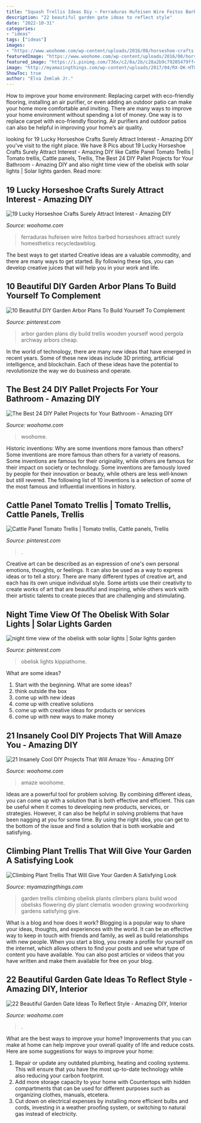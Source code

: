 ```yaml
---
title: "Squash Trellis Ideas Diy ~ Ferraduras Hufeisen Wire Feitos Barbed Horseshoes Attract Surely Homesthetics Recycledawblog"
description: "22 beautiful garden gate ideas to reflect style"
date: "2022-10-31"
categories:
- "ideas"
tags: ["ideas"]
images:
- "https://www.woohome.com/wp-content/uploads/2016/08/horseshoe-crafts-you-can-easily-make-13_2.jpg"
featuredImage: "https://www.woohome.com/wp-content/uploads/2016/08/horseshoe-crafts-you-can-easily-make-13_2.jpg"
featured_image: "https://i.pinimg.com/736x/c2/8a/2b/c28a2b9c79205479ff4c80999b52d434.jpg"
image: "http://myamazingthings.com/wp-content/uploads/2017/04/RX-DK-HTG21701_garden-obelisk_s3x4.jpg.rend_.hgtvcom.616.822.jpeg"
ShowToc: true
author: "Elva Zemlak Jr."
---
```



How to improve your home environment: Replacing carpet with eco-friendly flooring, installing an air purifier, or even adding an outdoor patio can make your home more comfortable and inviting.
There are many ways to improve your home environment without spending a lot of money. One way is to replace carpet with eco-friendly flooring. Air purifiers and outdoor patios can also be helpful in improving your home’s air quality.

	

		
looking for 19 Lucky Horseshoe Crafts Surely Attract Interest - Amazing DIY you've visit to the right place. We have 8 Pics about 19 Lucky Horseshoe Crafts Surely Attract Interest - Amazing DIY like Cattle Panel Tomato Trellis | Tomato trellis, Cattle panels, Trellis, The Best 24 DIY Pallet Projects for Your Bathroom - Amazing DIY and also night time view of the obelisk with solar lights | Solar lights garden. Read more:
		
    
## 19 Lucky Horseshoe Crafts Surely Attract Interest - Amazing DIY

<img loading=lazy src="https://www.woohome.com/wp-content/uploads/2016/08/horseshoe-crafts-you-can-easily-make-13_2.jpg" onerror="this.onerror=null;this.src='https://tse1.mm.bing.net/th?id=OIP.sTvHS5tocKRYVdT7Melz9gHaJ4&amp;pid=15.1';" alt="19 Lucky Horseshoe Crafts Surely Attract Interest - Amazing DIY">

_Source: woohome.com_

>ferraduras hufeisen wire feitos barbed horseshoes attract surely homesthetics recycledawblog. 

	

The best ways to get started
Creative ideas are a valuable commodity, and there are many ways to get started. By following these tips, you can develop creative juices that will help you in your work and life.

    
## 10 Beautiful DIY Garden Arbor Plans To Build Yourself To Complement

<img loading=lazy src="https://i.pinimg.com/736x/5a/31/3d/5a313d0f54086bbd0bd58df536608506.jpg" onerror="this.onerror=null;this.src='https://tse2.mm.bing.net/th?id=OIP.oaOkKiaJoltbQAOcMKrYiQHaLH&amp;pid=15.1';" alt="10 Beautiful DIY Garden Arbor Plans To Build Yourself To Complement">

_Source: pinterest.com_

>arbor garden plans diy build trellis wooden yourself wood pergola archway arbors cheap. 

	

In the world of technology, there are many new ideas that have emerged in recent years. Some of these new ideas include 3D printing, artificial intelligence, and blockchain. Each of these ideas have the potential to revolutionize the way we do business and operate.

    
## The Best 24 DIY Pallet Projects For Your Bathroom - Amazing DIY

<img loading=lazy src="https://www.woohome.com/wp-content/uploads/2016/05/bathroom-pallet-projects-woohome-19.jpg" onerror="this.onerror=null;this.src='https://tse2.mm.bing.net/th?id=OIP.ayITAhFK5Lpj8BDt70r07QHaLh&amp;pid=15.1';" alt="The Best 24 DIY Pallet Projects for Your Bathroom - Amazing DIY">

_Source: woohome.com_

>woohome. 

	

Historic inventions: Why are some inventions more famous than others?
Some inventions are more famous than others for a variety of reasons. Some inventions are famous for their originality, while others are famous for their impact on society or technology. Some inventions are famously loved by people for their innovation or beauty, while others are less well-known but still revered. 
The following list of 10 inventions is a selection of some of the most famous and influential inventions in history.

    
## Cattle Panel Tomato Trellis | Tomato Trellis, Cattle Panels, Trellis

<img loading=lazy src="https://i.pinimg.com/736x/9a/5d/4b/9a5d4b70cf28c449682c4277ce0933dc.jpg" onerror="this.onerror=null;this.src='https://tse4.mm.bing.net/th?id=OIP.6hv6mUs9Zolax-yp7nJ37QHaJ3&amp;pid=15.1';" alt="Cattle Panel Tomato Trellis | Tomato trellis, Cattle panels, Trellis">

_Source: pinterest.com_

>. 

	

Creative art can be described as an expression of one's own personal emotions, thoughts, or feelings. It can also be used as a way to express ideas or to tell a story. There are many different types of creative art, and each has its own unique individual style. Some artists use their creativity to create works of art that are beautiful and inspiring, while others work with their artistic talents to create pieces that are challenging and stimulating.

    
## Night Time View Of The Obelisk With Solar Lights | Solar Lights Garden

<img loading=lazy src="https://i.pinimg.com/736x/c2/8a/2b/c28a2b9c79205479ff4c80999b52d434.jpg" onerror="this.onerror=null;this.src='https://tse4.mm.bing.net/th?id=OIP.gtbcUgpfmbW8sGcNHgPoFQHaLG&amp;pid=15.1';" alt="night time view of the obelisk with solar lights | Solar lights garden">

_Source: pinterest.com_

>obelisk lights kippiathome. 

	

What are some ideas?
1. Start with the beginning. What are some ideas? 
2. think outside the box 
3. come up with new ideas 
4. come up with creative solutions 
5. come up with creative ideas for products or services 
6. come up with new ways to make money 

    
## 21 Insanely Cool DIY Projects That Will Amaze You - Amazing DIY

<img loading=lazy src="https://www.woohome.com/wp-content/uploads/2015/02/DIY-Decor-Projects-woohome-17.jpg" onerror="this.onerror=null;this.src='https://tse1.mm.bing.net/th?id=OIP.tF2qDJKi-GRFX3YEB_UzMQHaTh&amp;pid=15.1';" alt="21 Insanely Cool DIY Projects That Will Amaze You - Amazing DIY">

_Source: woohome.com_

>amaze woohome. 

	

Ideas are a powerful tool for problem solving. By combining different ideas, you can come up with a solution that is both effective and efficient. This can be useful when it comes to developing new products, services, or strategies. However, it can also be helpful in solving problems that have been nagging at you for some time. By using the right idea, you can get to the bottom of the issue and find a solution that is both workable and satisfying.

    
## Climbing Plant Trellis That Will Give Your Garden A Satisfying Look

<img loading=lazy src="http://myamazingthings.com/wp-content/uploads/2017/04/RX-DK-HTG21701_garden-obelisk_s3x4.jpg.rend_.hgtvcom.616.822.jpeg" onerror="this.onerror=null;this.src='https://tse1.mm.bing.net/th?id=OIP.4jq-qYw_OrCMCIjzj4BQrgHaJ4&amp;pid=15.1';" alt="Climbing Plant Trellis That Will Give Your Garden A Satisfying Look">

_Source: myamazingthings.com_

>garden trellis climbing obelisk plants climbers plans build wood obelisks flowering diy plant clematis wooden growing woodworking gardens satisfying give. 

	

What is a blog and how does it work?
Blogging is a popular way to share your ideas, thoughts, and experiences with the world. It can be an effective way to keep in touch with friends and family, as well as build relationships with new people. When you start a blog, you create a profile for yourself on the internet, which allows others to find your posts and see what type of content you have available. You can also post articles or videos that you have written and make them available for free on your blog.

    
## 22 Beautiful Garden Gate Ideas To Reflect Style - Amazing DIY, Interior

<img loading=lazy src="https://www.woohome.com/wp-content/uploads/2014/03/garden-gate-18.jpg" onerror="this.onerror=null;this.src='https://tse2.mm.bing.net/th?id=OIP.IqjIpO1NEXXQpf8UumkaxQHaJ7&amp;pid=15.1';" alt="22 Beautiful Garden Gate Ideas To Reflect Style - Amazing DIY, Interior">

_Source: woohome.com_

>. 

	

What are the best ways to improve your home?
Improvements that you can make at home can help improve your overall quality of life and reduce costs. Here are some suggestions for ways to improve your home: 
1. Repair or update any outdated plumbing, heating and cooling systems. This will ensure that you have the most up-to-date technology while also reducing your carbon footprint. 
2. Add more storage capacity to your home with Countertops with hidden compartments that can be used for different purposes such as organizing clothes, manuals, etcetera. 
3. Cut down on electrical expenses by installing more efficient bulbs and cords, investing in a weather proofing system, or switching to natural gas instead of electricity. 

